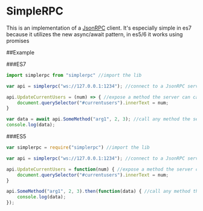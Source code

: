 # SimpleRPC

This is an implementation of a [JsonRPC](http://www.jsonrpc.org/) client. 
It's especially simple in es7 because it utilizes the new async/await pattern, in es5/6 it works using promises

##Example


###ES7
```js
import simplerpc from "simplerpc" //import the lib

var api = simplerpc("ws://127.0.0.1:1234"); //connect to a JsonRPC server and get an object to act as the API

api.UpdateCurrentUsers = (num) => { //expose a method the server can call
	document.querySelector("#currentusers").innerText = num;
}

var data = await api.SomeMethod("arg1", 2, 3); //call any method the server exposes and await its result
console.log(data);
```

###ES5
```js
var simplerpc = require("simplerpc") //import the lib

var api = simplerpc("ws://127.0.0.1:1234"); //connect to a JsonRPC server and get an object to act as the API

api.UpdateCurrentUsers = function(num) { //expose a method the server can call
	document.querySelector("#currentusers").innerText = num;
}

api.SomeMethod("arg1", 2, 3).then(function(data) { //call any method the server exposes and act once it returns
	console.log(data);
}); 
```
